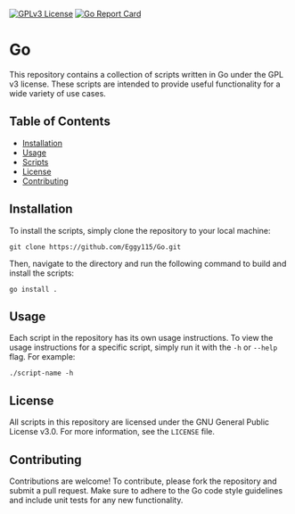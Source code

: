 [![GPLv3 License](https://img.shields.io/badge/License-GPLv3-blue.svg)](https://opensource.org/licenses/GPL-3.0)
[![Go Report Card](https://goreportcard.com/badge/github.com/Eggy115/Go)](https://goreportcard.com/report/github.com/Eggy115/Go)

# Go
This repository contains a collection of scripts written in Go under the GPL v3 license. These scripts are intended to provide useful functionality for a wide variety of use cases.

## Table of Contents

- [Installation](#installation)
- [Usage](#usage)
- [Scripts](#scripts)
- [License](#license)
- [Contributing](#contributing)

## Installation

To install the scripts, simply clone the repository to your local machine:

```
git clone https://github.com/Eggy115/Go.git
```


Then, navigate to the directory and run the following command to build and install the scripts:

```
go install .
```


## Usage

Each script in the repository has its own usage instructions. To view the usage instructions for a specific script, simply run it with the `-h` or `--help` flag. For example:

```
./script-name -h
```

## License

All scripts in this repository are licensed under the GNU General Public License v3.0. For more information, see the `LICENSE` file.

## Contributing

Contributions are welcome! To contribute, please fork the repository and submit a pull request. Make sure to adhere to the Go code style guidelines and include unit tests for any new functionality.
